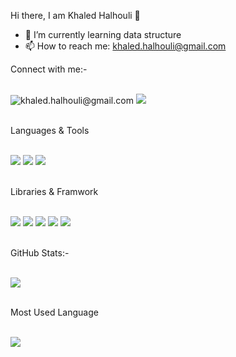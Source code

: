  Hi there, I am Khaled Halhouli 👋



- 🌱 I’m currently learning data structure
- 📫 How to reach me: khaled.halhouli@gmail.com


Connect with me:-
<br>
<br>

<img src="https://img.shields.io/badge/Gmail-D14836?style=for-the-badge&logo=gmail&logoColor=white" alt="khaled.halhouli@gmail.com" />
<a href="https://www.linkedin.com/in/khaled-halhouli/"><img src="https://img.shields.io/badge/LinkedIn-0077B5?style=for-the-badge&logo=linkedin&logoColor=white" /></a>
<br>
<br>

Languages & Tools
<br>
<br>

<img src="https://img.shields.io/badge/CSS3-1572B6?style=for-the-badge&logo=css3&logoColor=white" />
<img src="https://img.shields.io/badge/HTML5-E34F26?style=for-the-badge&logo=html5&logoColor=white" />
<img src="https://img.shields.io/badge/JavaScript-323330?style=for-the-badge&logo=javascript&logoColor=F7DF1E" />
<br>
<br>

Libraries & Framwork
<br>
<br>

<img src="https://img.shields.io/badge/Bootstrap-563D7C?style=for-the-badge&logo=bootstrap&logoColor=white" />
<img src="https://img.shields.io/badge/Express.js-000000?style=for-the-badge&logo=express&logoColor=white" />
<img src="https://img.shields.io/badge/jQuery-0769AD?style=for-the-badge&logo=jquery&logoColor=white" />
<img src="https://img.shields.io/badge/React-20232A?style=for-the-badge&logo=react&logoColor=61DAFB" />
<img src="https://img.shields.io/badge/Redux-593D88?style=for-the-badge&logo=redux&logoColor=white" />
<br>
<br>

GitHub Stats:-
<br>
<br>

<img src="https://github-readme-stats.vercel.app/api?username=khaledHalhouli" />
<br>
<br>

Most Used Language
<br>
<br>

<img src="https://github-readme-stats.vercel.app/api/top-langs/?username=khaledHalhouli" />

